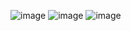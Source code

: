 
![image](https://github.com/fms12/helloar-assessment/assets/68012074/3852261b-a75f-4330-8839-2354860492ad)
![image](https://github.com/fms12/helloar-assessment/assets/68012074/e28ddf7c-da30-4c6f-9887-54ff00e49251)
![image](https://github.com/fms12/helloar-assessment/assets/68012074/16cd3da4-2b14-4a80-ad74-1d8af35e66b4)
